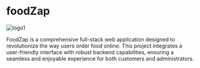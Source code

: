 # foodZap
![logo1](https://github.com/sanjaybaro/foodZap/assets/123923491/149d3c55-eb2e-4b01-b6fa-c117e60cf819)

FoodZap is a comprehensive full-stack web application designed to revolutionize the way users order food online. This project integrates a user-friendly interface with robust backend capabilities, ensuring a seamless and enjoyable experience for both customers and administrators.
